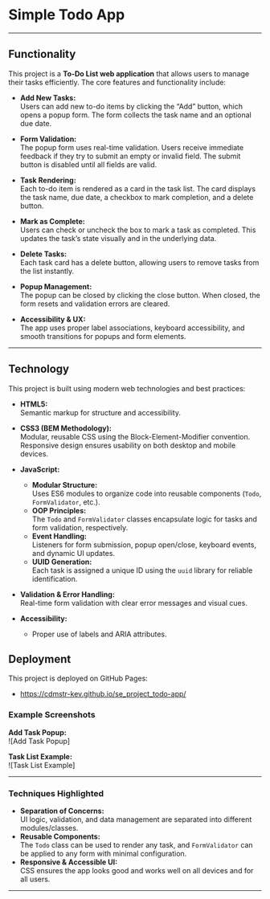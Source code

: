 # Simple Todo App
---

## Functionality

This project is a **To-Do List web application** that allows users to manage their tasks efficiently. The core features and functionality include:

- **Add New Tasks:**  
  Users can add new to-do items by clicking the “Add” button, which opens a popup form. The form collects the task name and an optional due date.

- **Form Validation:**  
  The popup form uses real-time validation. Users receive immediate feedback if they try to submit an empty or invalid field. The submit button is disabled until all fields are valid.

- **Task Rendering:**  
  Each to-do item is rendered as a card in the task list. The card displays the task name, due date, a checkbox to mark completion, and a delete button.

- **Mark as Complete:**  
  Users can check or uncheck the box to mark a task as completed. This updates the task’s state visually and in the underlying data.

- **Delete Tasks:**  
  Each task card has a delete button, allowing users to remove tasks from the list instantly.

- **Popup Management:**  
  The popup can be closed by clicking the close button. When closed, the form resets and validation errors are cleared.

- **Accessibility & UX:**  
  The app uses proper label associations, keyboard accessibility, and smooth transitions for popups and form elements.

---

## Technology

This project is built using modern web technologies and best practices:

- **HTML5:**  
  Semantic markup for structure and accessibility.

- **CSS3 (BEM Methodology):**  
  Modular, reusable CSS using the Block-Element-Modifier convention.  
  Responsive design ensures usability on both desktop and mobile devices.

- **JavaScript:**  
  - **Modular Structure:**  
    Uses ES6 modules to organize code into reusable components (`Todo`, `FormValidator`, etc.).
  - **OOP Principles:**  
    The `Todo` and `FormValidator` classes encapsulate logic for tasks and form validation, respectively.
  - **Event Handling:**  
    Listeners for form submission, popup open/close, keyboard events, and dynamic UI updates.
  - **UUID Generation:**  
    Each task is assigned a unique ID using the `uuid` library for reliable identification.

- **Validation & Error Handling:**  
  Real-time form validation with clear error messages and visual cues.

- **Accessibility:**  
  - Proper use of labels and ARIA attributes.

## Deployment

This project is deployed on GitHub Pages:

- https://cdmstr-kev.github.io/se_project_todo-app/

### Example Screenshots

**Add Task Popup:**  
![Add Task Popup]

**Task List Example:**  
![Task List Example]

---

### Techniques Highlighted

- **Separation of Concerns:**  
  UI logic, validation, and data management are separated into different modules/classes.
- **Reusable Components:**  
  The `Todo` class can be used to render any task, and `FormValidator` can be applied to any form with minimal configuration.
- **Responsive & Accessible UI:**  
  CSS ensures the app looks good and works well on all devices and for all users.
---